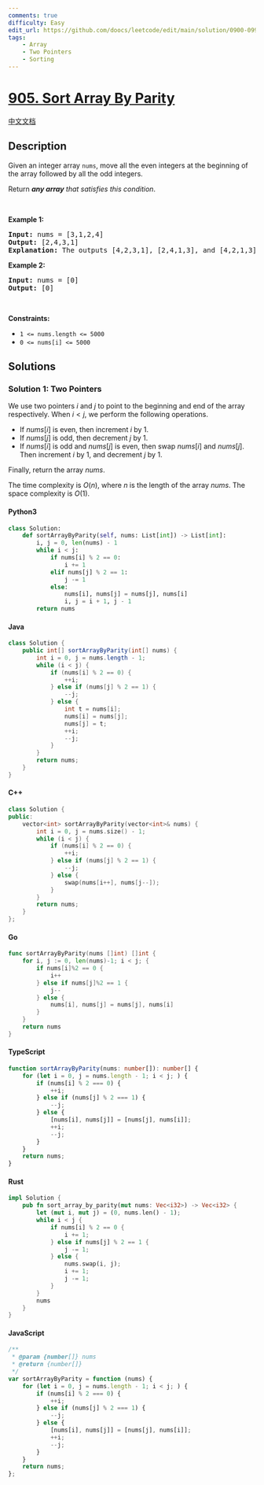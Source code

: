 ```yaml
---
comments: true
difficulty: Easy
edit_url: https://github.com/doocs/leetcode/edit/main/solution/0900-0999/0905.Sort%20Array%20By%20Parity/README_EN.md
tags:
    - Array
    - Two Pointers
    - Sorting
---
```


<!-- problem:start -->

# [905. Sort Array By Parity](https://leetcode.com/problems/sort-array-by-parity)

[中文文档](/solution/0900-0999/0905.Sort%20Array%20By%20Parity/README.md)

## Description

<!-- description:start -->

<p>Given an integer array <code>nums</code>, move all the even integers at the beginning of the array followed by all the odd integers.</p>

<p>Return <em><strong>any array</strong> that satisfies this condition</em>.</p>

<p>&nbsp;</p>
<p><strong class="example">Example 1:</strong></p>

<pre>
<strong>Input:</strong> nums = [3,1,2,4]
<strong>Output:</strong> [2,4,3,1]
<strong>Explanation:</strong> The outputs [4,2,3,1], [2,4,1,3], and [4,2,1,3] would also be accepted.
</pre>

<p><strong class="example">Example 2:</strong></p>

<pre>
<strong>Input:</strong> nums = [0]
<strong>Output:</strong> [0]
</pre>

<p>&nbsp;</p>
<p><strong>Constraints:</strong></p>

<ul>
	<li><code>1 &lt;= nums.length &lt;= 5000</code></li>
	<li><code>0 &lt;= nums[i] &lt;= 5000</code></li>
</ul>

<!-- description:end -->

## Solutions

<!-- solution:start -->

### Solution 1: Two Pointers

We use two pointers $i$ and $j$ to point to the beginning and end of the array respectively. When $i < j$, we perform the following operations.

-   If $nums[i]$ is even, then increment $i$ by $1$.
-   If $nums[j]$ is odd, then decrement $j$ by $1$.
-   If $nums[i]$ is odd and $nums[j]$ is even, then swap $nums[i]$ and $nums[j]$. Then increment $i$ by $1$, and decrement $j$ by $1$.

Finally, return the array $nums$.

The time complexity is $O(n)$, where $n$ is the length of the array $nums$. The space complexity is $O(1)$.

<!-- tabs:start -->

#### Python3

```python
class Solution:
    def sortArrayByParity(self, nums: List[int]) -> List[int]:
        i, j = 0, len(nums) - 1
        while i < j:
            if nums[i] % 2 == 0:
                i += 1
            elif nums[j] % 2 == 1:
                j -= 1
            else:
                nums[i], nums[j] = nums[j], nums[i]
                i, j = i + 1, j - 1
        return nums
```

#### Java

```java
class Solution {
    public int[] sortArrayByParity(int[] nums) {
        int i = 0, j = nums.length - 1;
        while (i < j) {
            if (nums[i] % 2 == 0) {
                ++i;
            } else if (nums[j] % 2 == 1) {
                --j;
            } else {
                int t = nums[i];
                nums[i] = nums[j];
                nums[j] = t;
                ++i;
                --j;
            }
        }
        return nums;
    }
}
```

#### C++

```cpp
class Solution {
public:
    vector<int> sortArrayByParity(vector<int>& nums) {
        int i = 0, j = nums.size() - 1;
        while (i < j) {
            if (nums[i] % 2 == 0) {
                ++i;
            } else if (nums[j] % 2 == 1) {
                --j;
            } else {
                swap(nums[i++], nums[j--]);
            }
        }
        return nums;
    }
};
```

#### Go

```go
func sortArrayByParity(nums []int) []int {
	for i, j := 0, len(nums)-1; i < j; {
		if nums[i]%2 == 0 {
			i++
		} else if nums[j]%2 == 1 {
			j--
		} else {
			nums[i], nums[j] = nums[j], nums[i]
		}
	}
	return nums
}
```

#### TypeScript

```ts
function sortArrayByParity(nums: number[]): number[] {
    for (let i = 0, j = nums.length - 1; i < j; ) {
        if (nums[i] % 2 === 0) {
            ++i;
        } else if (nums[j] % 2 === 1) {
            --j;
        } else {
            [nums[i], nums[j]] = [nums[j], nums[i]];
            ++i;
            --j;
        }
    }
    return nums;
}
```

#### Rust

```rust
impl Solution {
    pub fn sort_array_by_parity(mut nums: Vec<i32>) -> Vec<i32> {
        let (mut i, mut j) = (0, nums.len() - 1);
        while i < j {
            if nums[i] % 2 == 0 {
                i += 1;
            } else if nums[j] % 2 == 1 {
                j -= 1;
            } else {
                nums.swap(i, j);
                i += 1;
                j -= 1;
            }
        }
        nums
    }
}
```

#### JavaScript

```js
/**
 * @param {number[]} nums
 * @return {number[]}
 */
var sortArrayByParity = function (nums) {
    for (let i = 0, j = nums.length - 1; i < j; ) {
        if (nums[i] % 2 === 0) {
            ++i;
        } else if (nums[j] % 2 === 1) {
            --j;
        } else {
            [nums[i], nums[j]] = [nums[j], nums[i]];
            ++i;
            --j;
        }
    }
    return nums;
};
```

<!-- tabs:end -->

<!-- solution:end -->

<!-- problem:end -->
